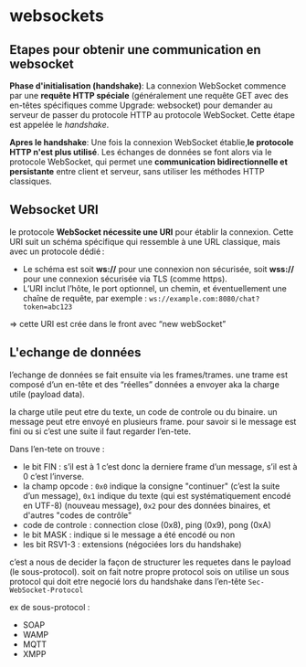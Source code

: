# websockets

## Etapes pour obtenir une communication en websocket
**Phase d'initialisation (handshake)**: La connexion WebSocket commence par une **requête HTTP spéciale** (généralement une requête GET avec des en-têtes spécifiques comme Upgrade: websocket) pour demander au serveur de passer du protocole HTTP au protocole WebSocket. Cette étape est appelée le *handshake*.

**Apres le handshake**: Une fois la connexion WebSocket établie,**le protocole HTTP n'est plus utilisé**. Les échanges de données se font alors via le protocole WebSocket, qui permet une **communication bidirectionnelle et persistante** entre client et serveur, sans utiliser les méthodes HTTP classiques.

## Websocket URI
le protocole **WebSocket nécessite une URI** pour établir la connexion. Cette URI suit un schéma spécifique qui ressemble à une URL classique, mais avec un protocole dédié :
- Le schéma est soit **ws://** pour une connexion non sécurisée, soit **wss://** pour une connexion sécurisée via TLS (comme https).
- L’URI inclut l’hôte, le port optionnel, un chemin, et éventuellement une chaîne de requête, par exemple : `ws://example.com:8080/chat?token=abc123`

=> cette URI est crée dans le front avec “new webSocket”

## L'echange de données
l’echange de données se fait ensuite via les frames/trames. une trame est composé d’un en-tête et des “réelles” données a envoyer aka la charge utile (payload data). 

la charge utile peut etre du texte, un code de controle ou du binaire. un message peut etre envoyé en plusieurs frame. pour savoir si le message est fini ou si c’est une suite il faut regarder l’en-tete.

Dans l’en-tete on trouve :
- le bit FIN : s’il est à 1 c’est donc la derniere frame d’un message, s’il est à 0 c’est l’inverse.
- la champ opcode : `0x0` indique la consigne "continuer" (c’est la suite d’un message), `0x1` indique du texte (qui est systématiquement encodé en UTF-8) (nouveau message), `0x2` pour des données binaires, et d'autres "codes de contrôle"
- code de controle : connection close (0x8), ping (0x9), pong (0xA)
- le bit MASK : indique si le message a été encodé ou non
- les bit RSV1-3 : extensions (négociées lors du handshake)

c’est a nous de decider la façon de structurer les requetes dans le payload (le sous-protocol). soit on fait notre propre protocol sois on utilise un sous protocol qui doit etre negocié lors du handshake dans l’en-tête `Sec-WebSocket-Protocol`

ex de sous-protocol :
- SOAP
- WAMP
- MQTT
- XMPP